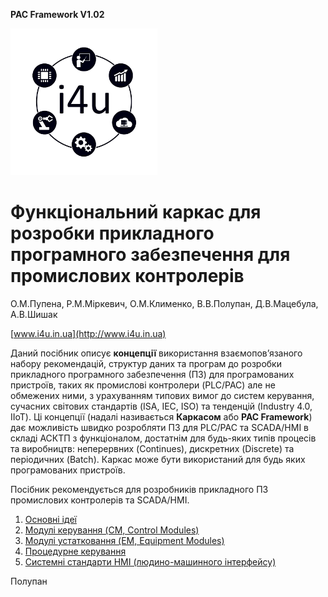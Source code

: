 **PAC Framework V1.02** 

![](media/logo.png)

# Функціональний каркас для розробки прикладного програмного забезпечення для промислових контролерів

О.М.Пупена, Р.М.Міркевич, О.М.Клименко, В.В.Полупан, Д.В.Мацебула, А.В.Шишак 

[www.i4u.in.ua](http://www.i4u.in.ua) 

Даний посібник описує **концепції** використання взаємопов’язаного набору рекомендацій, структур даних та програм до розробки прикладного програмного забезпечення (ПЗ) для програмованих пристроїв, таких як промислові контролери (PLC/PAC) але не обмежених ними, з урахуванням типових вимог до систем керування, сучасних світових стандартів (ISA, IEC, ISO) та тенденцій (Industry 4.0, IIoT). Ці концепції (надалі називається **Каркасом** або **PAC Framework**) дає можливість швидко розробляти ПЗ для PLC/PAC та SCADA/HMI в складі АСКТП з функціоналом, достатнім для будь-яких типів процесів та виробництв: неперервних (Continues), дискретних (Discrete) та періодичних (Batch). Каркас може бути використаний для будь яких програмованих пристроїв.

Посібник рекомендується для розробників прикладного ПЗ промислових контролерів та SCADA/HMI.

1. [Основні ідеї](base)
2. [Модулі керування (CM, Control Modules)](cm)
3. [Модулі устатковання (EM, Equipment Modules)](em)
4. [Процедурне керування](proc)
5. [Системні стандарти HMI (людино-машинного інтерфейсу)](hmi) 

Полупан

